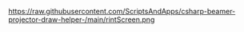 https://raw.githubusercontent.com/ScriptsAndApps/csharp-beamer-projector-draw-helper-/main/rintScreen.png

